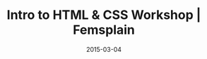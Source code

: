 ---
title: "Intro to HTML & CSS Workshop | Femsplain"
date: 2015-03-04
cats:
  - teaching
link: https://femsplain.com/beginners-web-development-our-first-workshop/
categories: events
---